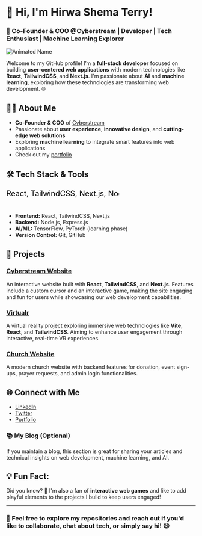 # 👋 Hi, I'm **Hirwa Shema Terry**!  
### 🚀 Co-Founder & COO @Cyberstream | Developer | Tech Enthusiast | Machine Learning Explorer

![Animated Name](https://raw.githubusercontent.com/hirwaterry/hirwaterry/main/animations/animated-name.svg)

Welcome to my GitHub profile! I’m a **full-stack developer** focused on building **user-centered web applications** with modern technologies like **React**, **TailwindCSS**, and **Next.js**. I'm passionate about **AI** and **machine learning**, exploring how these technologies are transforming web development. 🌐

## 🧑‍💻 About Me
- **Co-Founder & COO** of [Cyberstream](https://cyberstream.com)  
- Passionate about **user experience**, **innovative design**, and **cutting-edge web solutions**
- Exploring **machine learning** to integrate smart features into web applications
- Check out my [portfolio](https://terryfolio.vercel.app/)

## 🛠️ Tech Stack & Tools

<svg xmlns="http://www.w3.org/2000/svg" width="300" height="50">
  <text x="0" y="20" font-size="20" fill="black">React, TailwindCSS, Next.js, Node.js, Express.js, TensorFlow, PyTorch, Git</text>
</svg>

- **Frontend:** React, TailwindCSS, Next.js  
- **Backend:** Node.js, Express.js  
- **AI/ML:** TensorFlow, PyTorch (learning phase)  
- **Version Control:** Git, GitHub

## 🚀 Projects

### [Cyberstream Website](https://cyberstream.com)  
An interactive website built with **React**, **TailwindCSS**, and **Next.js**. Features include a custom cursor and an interactive game, making the site engaging and fun for users while showcasing our web development capabilities.

### [Virtualr](https://github.com/hirwaterry/virtualr)  
A virtual reality project exploring immersive web technologies like **Vite**, **React**, and **TailwindCSS**. Aiming to enhance user engagement through interactive, real-time VR experiences.

### [Church Website](https://github.com/hirwaterry/church-website)  
A modern church website with backend features for donation, event sign-ups, prayer requests, and admin login functionalities.

## 🌐 Connect with Me
- [LinkedIn](https://www.linkedin.com/in/hirwaterry/)
- [Twitter](https://twitter.com/hirwaterry)
- [Portfolio](https://terryfolio.vercel.app/)

### 📚 My Blog (Optional)
If you maintain a blog, this section is great for sharing your articles and technical insights on web development, machine learning, and AI.

## 💡 Fun Fact:  
Did you know? 🌟 I'm also a fan of **interactive web games** and like to add playful elements to the projects I build to keep users engaged! 

---

### 💬 Feel free to explore my repositories and reach out if you'd like to collaborate, chat about tech, or simply say hi! 😄
